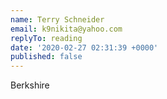 ```yaml
---
name: Terry Schneider
email: k9nikita@yahoo.com
replyTo: reading
date: '2020-02-27 02:31:39 +0000'
published: false
---
```


Berkshire